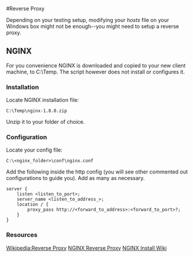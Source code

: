 #Reverse Proxy

Depending on your testing setup, modifying your *hosts* file on your Windows box might not be enough--you might need to setup a reverse proxy.

## NGINX

For you convenience NGINX is downloaded and copied to your new client machine, to C:\Temp. The script however does not install or configures it.

### Installation
 
Locate NGINX installation file:

    C:\Temp\nginx-1.8.0.zip

Unzip it to your folder of choice.

### Configuration

Locate your config file:

    C:\<nginx_folder>\conf\nginx.conf

Add the following inside the http config (you will see other commented out configurations to guide you). Add as many as necessary.

    server {
		listen <listen_to_port>;	
		server_name <listen_to_address_>;
		location / {
			proxy_pass http://<forward_to_address>:<forward_to_port>?;
		}
	}

### Resources

[Wikipedia:Reverse Proxy](https://en.wikipedia.org/wiki/Reverse_proxy)
[NGINX Reverse Proxy](https://www.nginx.com/resources/admin-guide/reverse-proxy/)
[NGINX Install Wiki](http://wiki.nginx.org/Install)
